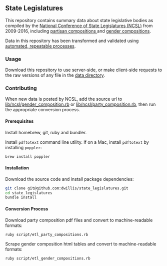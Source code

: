 ## State Legislatures

This repository contains summary data about state legislative bodies as compiled by the [National Conference of State Legislatures (NCSL)](http://www.ncsl.org/) from 2009-2016, including [partisan compositions ](http://www.ncsl.org/research/about-state-legislatures/partisan-composition.aspx) and [gender compositions](http://www.ncsl.org/legislators-staff/legislators/womens-legislative-network/women-in-state-legislatures-for-2013.aspx).

Data in this repository has been transformed and validated using [automated, repeatable processes](/script).

### Usage

Download this repository to use server-side, or make client-side requests to the raw versions of any file in the [data directory](/data).

### Contributing

When new data is posted by NCSL, add the source url to [lib/ncsl/gender_composition.rb](/lib/ncsl/gender_composition.rb) or [lib/ncsl/party_composition.rb](/lib/ncsl/party_composition.rb), then run the appropriate conversion process.

#### Prerequisites

Install homebrew, git, ruby and bundler.

Install `pdftotext` command line utility. If on a Mac, install `pdftotext` by installing `poppler`:

```` sh
brew install poppler
````

#### Installation

Download the source code and install package dependencies:

```` sh
git clone git@github.com:dwillis/state_legislatures.git
cd state_legislatures
bundle install
````

#### Conversion Process

Download party composition pdf files and convert to machine-readable formats:

```` sh
ruby script/etl_party_compositions.rb
````

Scrape gender composition html tables and convert to machine-readable formats:

```` sh
ruby script/etl_gender_compositions.rb
````

